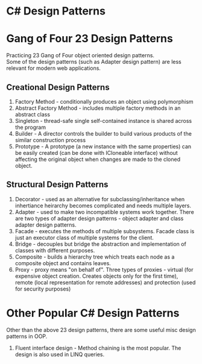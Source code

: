 # C# Design Patterns  

# Gang of Four 23 Design Patterns  
Practicing 23 Gang of Four object oriented design patterns.   
Some of the design patterns (such as Adapter design pattern) are less relevant for modern web applications.   
## Creational Design Patterns   
1. Factory Method  - conditionally produces an object using polymorphism   
2. Abstract Factory Method - includes multiple factory methods in an abstract class  
3. Singleton - thread-safe single self-contained instance is shared across the program  
4. Builder - A director controls the builder to build various products of the similar construction process  
5. Prototype - A prototype (a new instance with the same properties) can be easily created (can be done with ICloneable interface) without affecting the original object when changes are made to the cloned object.   

## Structural Design Patterns  
1. Decorator - used as an alternative for subclassing/inheritance when inhertiance heirarchy becomes complicated and needs multiple layers.   
2. Adapter - used to make two incompatible systems work together. There are two types of adapter design patterns - object adapter and class adapter design patterns.   
3. Facade - executes the methods of multiple subsystems. Facade class is just an executor class of multiple systems for the client.   
4. Bridge - decouples but bridge the abstraction and implementation of classes with different purposes.  
5. Composite - builds a hierarchy tree which treats each node as a composite object and contains leaves.   
6. Proxy - proxy means "on behalf of". Three types of proxies - virtual (for expensive object creation. Creates objects only for the first time), remote (local representation for remote addresses) and protection (used for security purposes)   

# Other Popular C# Design Patterns  
Other than the above 23 design patterns, there are some useful misc design patterns in OOP.  
1. Fluent interface design - Method chaining is the most popular. The design is also used in LINQ queries.  